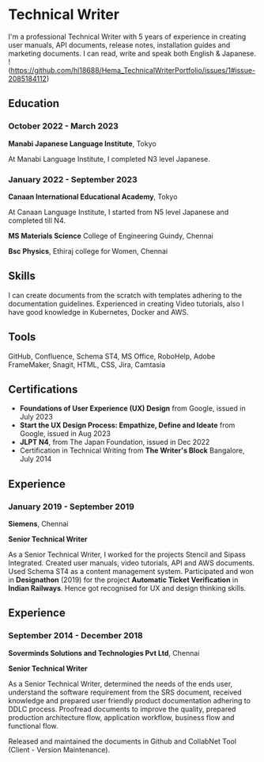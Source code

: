 # Technical Writer
I'm a professional Technical Writer with 5 years of experience in creating user manuals, API documents, release notes, installation guides and marketing documents. I can read, write and speak both English & Japanese.
!(https://github.com/hl18688/Hema_TechnicalWriterPortfolio/issues/1#issue-2085184112)
## Education
### October 2022 - March 2023
**Manabi Japanese Language Institute**, Tokyo

At Manabi Language Institute, I completed N3 level Japanese.

### January 2022 - September 2023
**Canaan International Educational Academy**, Tokyo

At Canaan Language Institute, I started from N5 level Japanese and completed till N4.

**MS Materials Science** College of Engineering Guindy, Chennai

**Bsc Physics**, Ethiraj college for Women, Chennai

## Skills
I can create documents from the scratch with templates adhering to the documentation guidelines. Experienced in creating Video tutorials, also I have good knowledge in Kubernetes, Docker and AWS.

## Tools
GitHub, Confluence, Schema ST4, MS Office, RoboHelp, Adobe FrameMaker, Snagit, HTML, CSS, Jira, Camtasia

## Certifications
- **Foundations of User Experience (UX) Design** from Google, issued in July 2023
- **Start the UX Design Process: Empathize, Define and Ideate** from Google, issued in Aug 2023
- **JLPT N4**, from The Japan Foundation, issued in Dec 2022
- Certification in Technical Writing from **The Writer's Block** Bangalore, July 2014

## Experience
### January 2019 - September 2019
**Siemens**, Chennai

**Senior Technical Writer**

As a Senior Technical Writer, I worked for the projects Stencil and Sipass Integrated.
Created user manuals, video tutorials, API and AWS documents. Used Schema ST4 as a content management system. Participated and won in **Designathon** (2019) for the project **Automatic Ticket Verification** in **Indian Railways**. Hence got recognised for UX and design thinking skills.

## Experience
### September 2014 - December 2018
**Soverminds Solutions and Technologies Pvt Ltd**, Chennai

**Senior Technical Writer**

As a Senior Technical Writer, determined the needs of the ends user, understand the software requirement from the SRS document, received knowledge and prepared user friendly product documentation adhering to DDLC process. Proofread documents to improve the quality, prepared production architecture flow, application workflow, business flow and functional flow.

Released and maintained the documents in Github and CollabNet Tool (Client - Version Maintenance).
